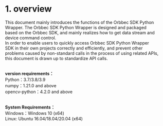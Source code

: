 # 1. overview
This document mainly introduces the functions of the Orbbec SDK Python Wrapper. The Orbbec SDK Python Wrapper is designed and packaged based on the Orbbec SDK, and mainly realizes how to get data stream and device command control. <br />
In order to enable users to quickly access Orbbec SDK Python Wrapper SDK in their own projects correctly and efficiently, and prevent other problems caused by non-standard calls in the process of using related APIs, this document is drawn up to standardize API calls.<br />​

**version requirements：**<br />Python：3.7/3.8/3.9<br />numpy：1.21.0 and above<br />opencv-python：4.2.0 and above<br />​

**System Requirements：**<br />Windows：Windows 10 (x64)<br />Linux: Ubuntu 16.04/18.04/20.04 (x64)<br />​<br />
